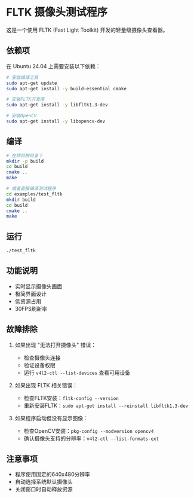 # FLTK 摄像头测试程序

这是一个使用 FLTK (Fast Light Toolkit) 开发的轻量级摄像头查看器。

## 依赖项

在 Ubuntu 24.04 上需要安装以下依赖：

```bash
# 安装编译工具
sudo apt-get update
sudo apt-get install -y build-essential cmake

# 安装FLTK开发库
sudo apt-get install -y libfltk1.3-dev

# 安装OpenCV
sudo apt-get install -y libopencv-dev
```

## 编译

```bash
# 在项目根目录下
mkdir -p build
cd build
cmake ..
make

# 或者直接编译测试程序
cd examples/test_fltk
mkdir build
cd build
cmake ..
make
```

## 运行

```bash
./test_fltk
```

## 功能说明

- 实时显示摄像头画面
- 极简界面设计
- 低资源占用
- 30FPS刷新率

## 故障排除

1. 如果出现 "无法打开摄像头" 错误：
   - 检查摄像头连接
   - 验证设备权限
   - 运行 `v4l2-ctl --list-devices` 查看可用设备

2. 如果出现 FLTK 相关错误：
   - 检查FLTK安装：`fltk-config --version`
   - 重新安装FLTK：`sudo apt-get install --reinstall libfltk1.3-dev`

3. 如果程序启动但没有显示图像：
   - 检查OpenCV安装：`pkg-config --modversion opencv4`
   - 确认摄像头支持的分辨率：`v4l2-ctl --list-formats-ext`

## 注意事项

- 程序使用固定的640x480分辨率
- 自动选择系统默认摄像头
- 关闭窗口时自动释放资源 